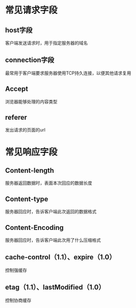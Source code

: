 # 常见请求字段

## host字段
客户端发送请求时，用于指定服务器的域名

## connection字段
最常用于客户端要求服务器使用TCP持久连接，以便其他请求复用

## Accept
浏览器能够处理的内容类型

## referer
发出请求的页面的url

# 常见响应字段

## Content-length
服务器返回数据时，表面本次回应的数据长度

## Content-type
服务器回应时，告诉客户端此次返回的数据格式

## Content-Encoding
服务器回应时，告诉客户端此次用了什么压缩格式

## cache-control（1.1）、expire（1.0）
控制强缓存

## etag（1.1）、lastModified（1.0）
控制协商缓存
